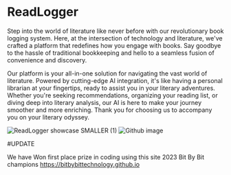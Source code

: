 # ReadLogger

Step into the world of literature like never before with our revolutionary book logging system. Here, at the intersection of technology and literature, we've crafted a platform that redefines how you engage with books. Say goodbye to the hassle of traditional bookkeeping and hello to a seamless fusion of convenience and discovery.

Our platform is your all-in-one solution for navigating the vast world of literature. Powered by cutting-edge AI integration, it's like having a personal librarian at your fingertips, ready to assist you in your literary adventures. Whether you're seeking recommendations, organizing your reading list, or diving deep into literary analysis, our AI is here to make your journey smoother and more enriching.
Thank you for choosing us to accompany you on your literary odyssey.

![ReadLogger showcase SMALLER (1)](https://github.com/SomilM1/ReadLogger/assets/159674757/e7da1d7d-0cad-46a8-a2b6-4ab0af18bdac)
![Github image](https://github.com/SomilM1/ReadLogger/assets/159674757/263b4bec-0777-4a96-8eb9-e273e554e5c3)

#UPDATE

We have Won first place prize in coding using this site
2023 Bit By Bit champions
https://bitbybittechnology.github.io
